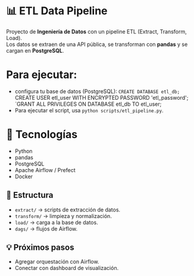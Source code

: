 # 📊 ETL Data Pipeline

Proyecto de **Ingeniería de Datos** con un pipeline ETL (Extract, Transform, Load).  
Los datos se extraen de una API pública, se transforman con **pandas** y se cargan en **PostgreSQL**.

# Para ejecutar:
- configura tu base de datos (PostgreSQL):
`CREATE DATABASE etl_db;
`CREATE USER etl_user WITH ENCRYPTED PASSWORD 'etl_password';
`GRANT ALL PRIVILEGES ON DATABASE etl_db TO etl_user;
- Para ejecutar el script, usa `python scripts/etl_pipeline.py`.

# 🚀 Tecnologías
- Python
- pandas
- PostgreSQL
- Apache Airflow / Prefect
- Docker

## 📂 Estructura
- `extract/` → scripts de extracción de datos.
- `transform/` → limpieza y normalización.
- `load/` → carga a la base de datos.
- `dags/` → flujos de Airflow.

## 💡 Próximos pasos
- Agregar orquestación con Airflow.
- Conectar con dashboard de visualización.
